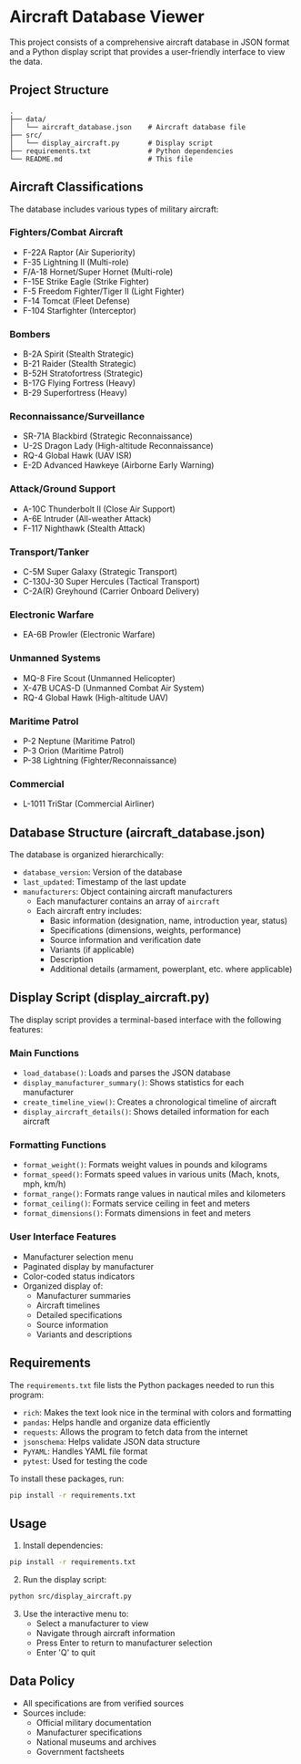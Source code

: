 # Aircraft Database Viewer

This project consists of a comprehensive aircraft database in JSON format and a Python display script that provides a user-friendly interface to view the data.

## Project Structure

```
.
├── data/
│   └── aircraft_database.json    # Aircraft database file
├── src/
│   └── display_aircraft.py       # Display script
├── requirements.txt              # Python dependencies
└── README.md                     # This file
```

## Aircraft Classifications

The database includes various types of military aircraft:

### Fighters/Combat Aircraft
- F-22A Raptor (Air Superiority)
- F-35 Lightning II (Multi-role)
- F/A-18 Hornet/Super Hornet (Multi-role)
- F-15E Strike Eagle (Strike Fighter)
- F-5 Freedom Fighter/Tiger II (Light Fighter)
- F-14 Tomcat (Fleet Defense)
- F-104 Starfighter (Interceptor)

### Bombers
- B-2A Spirit (Stealth Strategic)
- B-21 Raider (Stealth Strategic)
- B-52H Stratofortress (Strategic)
- B-17G Flying Fortress (Heavy)
- B-29 Superfortress (Heavy)

### Reconnaissance/Surveillance
- SR-71A Blackbird (Strategic Reconnaissance)
- U-2S Dragon Lady (High-altitude Reconnaissance)
- RQ-4 Global Hawk (UAV ISR)
- E-2D Advanced Hawkeye (Airborne Early Warning)

### Attack/Ground Support
- A-10C Thunderbolt II (Close Air Support)
- A-6E Intruder (All-weather Attack)
- F-117 Nighthawk (Stealth Attack)

### Transport/Tanker
- C-5M Super Galaxy (Strategic Transport)
- C-130J-30 Super Hercules (Tactical Transport)
- C-2A(R) Greyhound (Carrier Onboard Delivery)

### Electronic Warfare
- EA-6B Prowler (Electronic Warfare)

### Unmanned Systems
- MQ-8 Fire Scout (Unmanned Helicopter)
- X-47B UCAS-D (Unmanned Combat Air System)
- RQ-4 Global Hawk (High-altitude UAV)

### Maritime Patrol
- P-2 Neptune (Maritime Patrol)
- P-3 Orion (Maritime Patrol)
- P-38 Lightning (Fighter/Reconnaissance)

### Commercial
- L-1011 TriStar (Commercial Airliner)

## Database Structure (aircraft_database.json)

The database is organized hierarchically:

- `database_version`: Version of the database
- `last_updated`: Timestamp of the last update
- `manufacturers`: Object containing aircraft manufacturers
  - Each manufacturer contains an array of `aircraft`
  - Each aircraft entry includes:
    - Basic information (designation, name, introduction year, status)
    - Specifications (dimensions, weights, performance)
    - Source information and verification date
    - Variants (if applicable)
    - Description
    - Additional details (armament, powerplant, etc. where applicable)

## Display Script (display_aircraft.py)

The display script provides a terminal-based interface with the following features:

### Main Functions

- `load_database()`: Loads and parses the JSON database
- `display_manufacturer_summary()`: Shows statistics for each manufacturer
- `create_timeline_view()`: Creates a chronological timeline of aircraft
- `display_aircraft_details()`: Shows detailed information for each aircraft

### Formatting Functions

- `format_weight()`: Formats weight values in pounds and kilograms
- `format_speed()`: Formats speed values in various units (Mach, knots, mph, km/h)
- `format_range()`: Formats range values in nautical miles and kilometers
- `format_ceiling()`: Formats service ceiling in feet and meters
- `format_dimensions()`: Formats dimensions in feet and meters

### User Interface Features

- Manufacturer selection menu
- Paginated display by manufacturer
- Color-coded status indicators
- Organized display of:
  - Manufacturer summaries
  - Aircraft timelines
  - Detailed specifications
  - Source information
  - Variants and descriptions

## Requirements

The `requirements.txt` file lists the Python packages needed to run this program:

- `rich`: Makes the text look nice in the terminal with colors and formatting
- `pandas`: Helps handle and organize data efficiently
- `requests`: Allows the program to fetch data from the internet
- `jsonschema`: Helps validate JSON data structure
- `PyYAML`: Handles YAML file format
- `pytest`: Used for testing the code

To install these packages, run:
```bash
pip install -r requirements.txt
```

## Usage

1. Install dependencies:
```bash
pip install -r requirements.txt
```

2. Run the display script:
```bash
python src/display_aircraft.py
```

3. Use the interactive menu to:
   - Select a manufacturer to view
   - Navigate through aircraft information
   - Press Enter to return to manufacturer selection
   - Enter 'Q' to quit

## Data Policy

- All specifications are from verified sources
- Sources include:
  - Official military documentation
  - Manufacturer specifications
  - National museums and archives
  - Government factsheets 